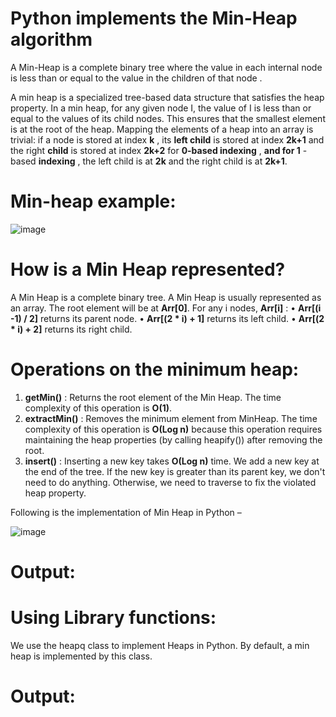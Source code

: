 # Python implements the Min-Heap algorithm

A Min-Heap is a complete binary tree where the value in each internal node is less than or equal to the value in the children of that node .

A min heap is a specialized tree-based data structure that satisfies the heap property. In a min heap, for any given node I, the value of I is less than or equal to the values of its child nodes. This ensures that the smallest element is at the root of the heap.
Mapping the elements of a heap into an array is trivial: if a node is stored at index **k** , its **left child** is stored at index   **2k+1**  and the right **child** is stored at index **2k+2**  for **0-based indexing** , **and for 1** - based  **indexing** , the left child is at  **2k** and the right child is at  **2k+1**.

# Min-heap example: 
![image](https://github.com/user-attachments/assets/627f253b-477c-4184-9353-ec5ca1da4810)

# How is a Min Heap represented?

A Min Heap is a complete binary tree. A Min Heap is usually represented as an array. The root element will be at  **Arr[0]**. For any i nodes,  **Arr[i]** :
•	**Arr[(i -1) / 2]**  returns its parent node.
•	**Arr[(2 * i) + 1]**  returns its left child.
•	**Arr[(2 * i) + 2]**  returns its right child.

# Operations on the minimum heap:
1.	**getMin()** : Returns the root element of the Min Heap. The time complexity of this operation is **O(1)**.
2.	**extractMin()** : Removes the minimum element from MinHeap. The time complexity of this operation is  **O(Log n)** because this operation requires maintaining the heap properties (by calling heapify()) after removing the root.
3.	**insert()** : Inserting a new key takes  **O(Log n)**  time. We add a new key at the end of the tree. If the new key is greater than its parent key, we don't need to do anything. Otherwise, we need to traverse to fix the violated heap property.

   Following is the implementation of Min Heap in Python –
   
![image](https://github.com/user-attachments/assets/c5ab0133-4ce5-488d-b280-1e30b13dbcb2)


   
# Output:

# Using Library functions:
We use  the heapq  class to implement Heaps in Python. By default, a min heap is implemented by this class.

# Output: 
